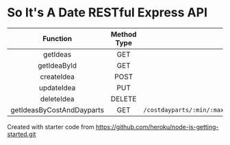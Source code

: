 # So It's A Date RESTful Express API

| Function | Method Type  | Path |
| :-----: | :-: | :-: |
| getIdeas | GET | `/ideas`
| getIdeaById | GET | `/ideas/:id`
| createIdea | POST | `/ideas`
| updateIdea | PUT | `/ideas/:id`
| deleteIdea | DELETE | `/ideas/:id`
| getIdeasByCostAndDayparts | GET | `/costdayparts/:min/:max/:morning/:afternoon/:evening/:overnight`

Created with starter code from https://github.com/heroku/node-js-getting-started.git


